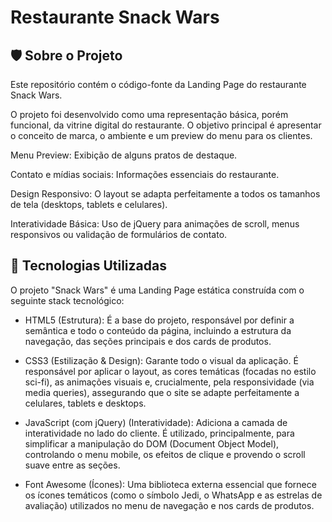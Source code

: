 # Restaurante Snack Wars 

## 🛡️ Sobre o Projeto

Este repositório contém o código-fonte da Landing Page do restaurante Snack Wars.

O projeto foi desenvolvido como uma representação básica, porém funcional, da vitrine digital do restaurante. O objetivo principal é apresentar o conceito de marca, o ambiente e um preview do menu para os clientes.

Menu Preview: Exibição de alguns pratos de destaque.

Contato e mídias sociais: Informações essenciais do restaurante.

Design Responsivo: O layout se adapta perfeitamente a todos os tamanhos de tela (desktops, tablets e celulares).

Interatividade Básica: Uso de jQuery para animações de scroll, menus responsivos ou validação de formulários de contato.

## 🚀 Tecnologias Utilizadas 

O projeto "Snack Wars" é uma Landing Page estática construída com o seguinte stack tecnológico:

- HTML5 (Estrutura): É a base do projeto, responsável por definir a semântica e todo o conteúdo da página, incluindo a estrutura da navegação, das seções principais e dos cards de produtos.

- CSS3 (Estilização & Design): Garante todo o visual da aplicação. É responsável por aplicar o layout, as cores temáticas (focadas no estilo sci-fi), as animações visuais e, crucialmente, pela responsividade (via media queries), assegurando que o site se adapte perfeitamente a celulares, tablets e desktops.

- JavaScript (com jQuery) (Interatividade): Adiciona a camada de interatividade no lado do cliente. É utilizado, principalmente, para simplificar a manipulação do DOM (Document Object Model), controlando o menu mobile, os efeitos de clique e provendo o scroll suave entre as seções.

- Font Awesome (Ícones): Uma biblioteca externa essencial que fornece os ícones temáticos (como o símbolo Jedi, o WhatsApp e as estrelas de avaliação) utilizados no menu de navegação e nos cards de produtos.
